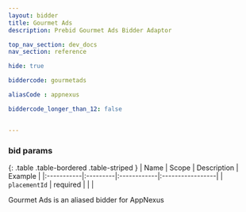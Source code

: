 ```yaml
---
layout: bidder
title: Gourmet Ads
description: Prebid Gourmet Ads Bidder Adaptor

top_nav_section: dev_docs
nav_section: reference

hide: true

biddercode: gourmetads

aliasCode : appnexus

biddercode_longer_than_12: false


---
```


### bid params

{: .table .table-bordered .table-striped }
| Name | Scope | Description | Example |
|:-----------|:---------|:------------|:-----------------|
| `placementId` | required | | |

Gourmet Ads is an aliased bidder for AppNexus
